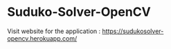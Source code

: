 # Suduko-Solver-OpenCV
Visit website for the application : https://sudukosolver-opencv.herokuapp.com/
